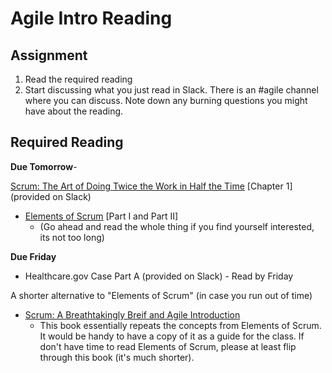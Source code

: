 # Agile Intro Reading

## Assignment

1. Read the required reading
2. Start discussing what you just read in Slack. There is an #agile channel where you can discuss. Note down any burning questions you might have about the reading.

## Required Reading

**Due Tomorrow**- 

[Scrum: The Art of Doing Twice the Work in Half the Time](https://www.amazon.com/Scrum-Doing-Twice-Work-Half/dp/038534645X) [Chapter 1] (provided on Slack)
- [Elements of Scrum](https://www.amazon.com/Elements-Scrum-Chris-Sims-ebook/dp/B004O0U74Q/ref=sr_1_2?s=digital-text&ie=UTF8&qid=1546492282&sr=1-2&keywords=elements+of+scrum) [Part I and Part II] 
	- (Go ahead and read the whole thing if you find yourself interested, its not too long)

**Due Friday**
 - Healthcare.gov Case Part A (provided on Slack) - Read by Friday


A shorter alternative to "Elements of Scrum" (in case you run out of time)

- [Scrum: A Breathtakingly Breif and Agile Introduction](https://www.amazon.com/dp/B007P5N8D4/ref=dp-kindle-redirect?_encoding=UTF8&btkr=1)
	- This book essentially repeats the concepts from Elements of Scrum. It would be handy to have a copy of it as a guide for the class. If don't have time to read Elements of Scrum, please at least flip through this book (it's much shorter).
